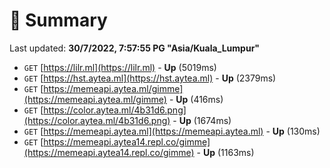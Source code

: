# 📖 Summary
Last updated: **30/7/2022, 7:57:55 PG "Asia/Kuala_Lumpur"**

- `GET` [https://lilr.ml](https://lilr.ml) - **Up** (5019ms)
- `GET` [https://hst.aytea.ml](https://hst.aytea.ml) - **Up** (2379ms)
- `GET` [https://memeapi.aytea.ml/gimme](https://memeapi.aytea.ml/gimme) - **Up** (416ms)
- `GET` [https://color.aytea.ml/4b31d6.png](https://color.aytea.ml/4b31d6.png) - **Up** (1674ms)
- `GET` [https://memeapi.aytea.ml](https://memeapi.aytea.ml) - **Up** (130ms)
- `GET` [https://memeapi.aytea14.repl.co/gimme](https://memeapi.aytea14.repl.co/gimme) - **Up** (1163ms)
